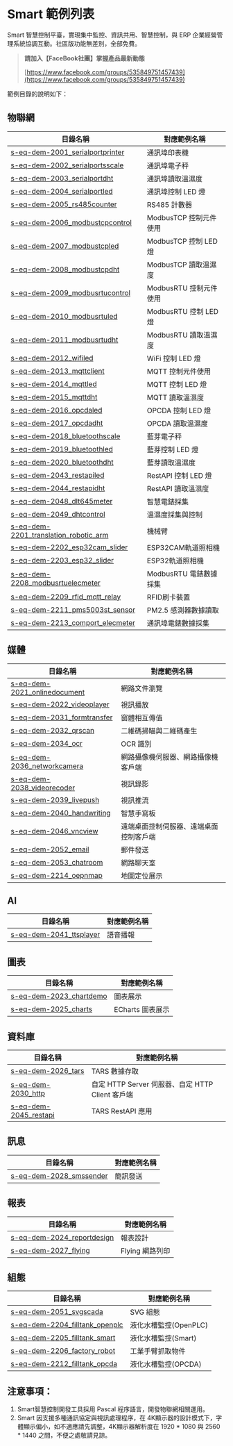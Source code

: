 # Smart 範例列表

Smart 智慧控制平臺，實現集中監控、資訊共用、智慧控制，與 ERP 企業經營管理系統協調互動。社區版功能無差別，全部免費。

> **請加入【FaceBook社團】掌握產品最新動態**
>
>[https://www.facebook.com/groups/535849751457439](https://www.facebook.com/groups/535849751457439)

範例目錄的說明如下：

## 物聯網

|目錄名稱|對應範例名稱|
|-------|------------|
|[s-eq-dem-2001_serialportprinter](iot/s-eq-dem-2001_serialportprinter/)|通訊埠印表機|
|[s-eq-dem-2002_serialportsscale](iot/s-eq-dem-2002_serialportsscale/)|通訊埠電子秤|
|[s-eq-dem-2003_serialportdht](iot/s-eq-dem-2003_serialportdht/)|通訊埠讀取溫濕度|
|[s-eq-dem-2004_serialportled](iot/s-eq-dem-2004_serialportled/)|通訊埠控制 LED 燈|
|[s-eq-dem-2005_rs485counter](iot/s-eq-dem-2005_rs485counter/)|RS485 計數器|
|[s-eq-dem-2006_modbustcpcontrol](iot/s-eq-dem-2006_modbustcpcontrol/)|ModbusTCP 控制元件使用|
|[s-eq-dem-2007_modbustcpled](iot/s-eq-dem-2007_modbustcpled/)|ModbusTCP 控制 LED 燈|
|[s-eq-dem-2008_modbustcpdht](iot/s-eq-dem-2008_modbustcpdht/)| ModbusTCP 讀取溫濕度|
|[s-eq-dem-2009_modbusrtucontrol](iot/s-eq-dem-2009_modbusrtucontrol/)| ModbusRTU 控制元件使用|
|[s-eq-dem-2010_modbusrtuled](iot/s-eq-dem-2010_modbusrtuled/)| ModbusRTU 控制 LED 燈|
|[s-eq-dem-2011_modbusrtudht](iot/s-eq-dem-2011_modbusrtudht/)|ModbusRTU 讀取溫濕度|
|[s-eq-dem-2012_wifiled](iot/s-eq-dem-2012_wifiled/)|WiFi 控制 LED 燈|
|[s-eq-dem-2013_mqttclient](iot/s-eq-dem-2013_mqttclient/)| MQTT 控制元件使用|
|[s-eq-dem-2014_mqttled](iot/s-eq-dem-2014_mqttled/)|MQTT 控制 LED 燈|
|[s-eq-dem-2015_mqttdht](iot/s-eq-dem-2015_mqttdht/)| MQTT 讀取溫濕度|
|[s-eq-dem-2016_opcdaled](iot/s-eq-dem-2016_opcdaled/)| OPCDA 控制 LED 燈|
|[s-eq-dem-2017_opcdadht](iot/s-eq-dem-2017_opcdadht/)| OPCDA 讀取溫濕度|
|[s-eq-dem-2018_bluetoothscale](iot/s-eq-dem-2018_bluetoothscale/)| 藍芽電子秤|
|[s-eq-dem-2019_bluetoothled](iot/s-eq-dem-2019_bluetoothled/)|藍芽控制 LED 燈|
|[s-eq-dem-2020_bluetoothdht](iot/s-eq-dem-2020_bluetoothdht/)| 藍芽讀取溫濕度|
|[s-eq-dem-2043_restapiled](iot/s-eq-dem-2043_restapiled/)|RestAPI 控制 LED 燈|
|[s-eq-dem-2044_restapidht](iot/s-eq-dem-2044_restapidht/)|RestAPI 讀取溫濕度|
|[s-eq-dem-2048_dlt645meter](iot/s-eq-dem-2048_dlt645meter/)|智慧電錶採集|
|[s-eq-dem-2049_dhtcontrol](iot/s-eq-dem-2049_dhtcontrol/)|溫濕度採集與控制|
|[s-eq-dem-2201_translation_robotic_arm](iot/s-eq-dem-2201_translation_robotic_arm/)|機械臂|
|[s-eq-dem-2202_esp32cam_slider](iot/s-eq-dem-2202_esp32cam_slider/)|ESP32CAM軌道照相機|
|[s-eq-dem-2203_esp32_slider](iot/s-eq-dem-2203_esp32_slider/)|ESP32軌道照相機|
|[s-eq-dem-2208_modbusrtuelecmeter](iot/s-eq-dem-2208_modbusrtuelecmeter/)|ModbusRTU 電錶數據採集|
|[s-eq-dem-2209_rfid_mqtt_relay](iot/s-eq-dem-2209_rfid_mqtt_relay/)|RFID刷卡裝置|
|[s-eq-dem-2211_pms5003st_sensor](iot/s-eq-dem-2211_pms5003st_sensor/)|PM2.5 感測器數據讀取|
|[s-eq-dem-2213_comport_elecmeter](iot/s-eq-dem-2213_comport_elecmeter/)|通訊埠電錶數據採集|

## 媒體

|目錄名稱|對應範例名稱|
|-------|------------|
|[s-eq-dem-2021_onlinedocument](media/s-eq-dem-2021_onlinedocument/)| 網路文件瀏覽|
|[s-eq-dem-2022_videoplayer](media/s-eq-dem-2022_videoplayer)|視訊播放|
|[s-eq-dem-2031_formtransfer](media/s-eq-dem-2031_formtransfer/)| 窗體相互傳值|
|[s-eq-dem-2032_qrscan](media/s-eq-dem-2032_qrscan/)|二維碼掃瞄與二維碼產生|
|[s-eq-dem-2034_ocr](meida/s-eq-dem-2034_ocr/)|OCR 識別|
|[s-eq-dem-2036_networkcamera](media/s-eq-dem-2036_networkcamera/)|網路攝像機伺服器、網路攝像機客戶端|
|[s-eq-dem-2038_videorecoder](media/s-eq-dem-2038_videorecoder/)|視訊錄影|
|[s-eq-dem-2039_livepush](media/s-eq-dem-2039_livepush/)|視訊推流|
|[s-eq-dem-2040_handwriting](media/s-eq-dem-2040_handwriting/)|智慧手寫板|
|[s-eq-dem-2046_vncview](media/s-eq-dem-2046_vncview/)| 遠端桌面控制伺服器、遠端桌面控制客戶端|
|[s-eq-dem-2052_email](media/s-eq-dem-2052_email/)|郵件發送|
|[s-eq-dem-2053_chatroom](media/s-eq-dem-2053_chatroom/)|網路聊天室|
|[s-eq-dem-2214_oepnmap](media/s-eq-dem-2214_openmap/)|地圖定位展示|

## AI

|目錄名稱|對應範例名稱|
|-------|------------|
|[s-eq-dem-2041_ttsplayer](ai/s-eq-dem-2041_ttsplayer/)|語音播報|

## 圖表

|目錄名稱|對應範例名稱|
|-------|------------|
|[s-eq-dem-2023_chartdemo](chart/s-eq-dem-2023_chartdemo/)|圖表展示|
|[s-eq-dem-2025_charts](chart/s-eq-dem-2025_charts/)|ECharts 圖表展示|


## 資料庫

|目錄名稱|對應範例名稱|
|-------|------------|
|[s-eq-dem-2026_tars](database/s-eq-dem-2026_tars/)|TARS 數據存取|
|[s-eq-dem-2030_http](database/s-eq-dem-2030_http/)|自定 HTTP Server 伺服器、自定 HTTP Client 客戶端|
|[s-eq-dem-2045_restapi](database/s-eq-dem-2045_restapi/)| TARS RestAPI 應用|


## 訊息

|目錄名稱|對應範例名稱|
|-------|------------|
|[s-eq-dem-2028_smssender](message/s-eq-dem-2028_smssender/)| 簡訊發送|

## 報表

|目錄名稱|對應範例名稱|
|-------|------------|
|[s-eq-dem-2024_reportdesign](report/s-eq-dem-2024_reportdesign/)|報表設計|
|[s-eq-dem-2027_flying](report/s-eq-dem-2027_flying/)|Flying 網路列印|

## 組態

|目錄名稱|對應範例名稱|
|-------|------------|
|[s-eq-dem-2051_svgscada](scada/s-eq-dem-2051_svgscada/)| SVG 組態|
|[s-eq-dem-2204_filltank_openplc](scada/s-eq-dem-2204_filltank_openplc/)|液化水槽監控(OpenPLC)|
|[s-eq-dem-2205_filltank_smart](scada/s-eq-dem-2205_filltank_smart/)|液化水槽監控(Smart)|
|[s-eq-dem-2206_factory_robot](scada/s-eq-dem-2206_factory_robot/)|工業手臂抓取物件|
|[s-eq-dem-2212_filltank_opcda](scada/s-eq-dem-2212_filltank_opcda/)|液化水槽監控(OPCDA)|


## 注意事項：
1. Smart智慧控制開發工具採用 Pascal 程序語言，開發物聯網相關運用。
2. Smart 因支援多種通訊協定與視訊處理程序，在 4K顯示器的設計模式下，字體顯示偏小，如不適應請先調整，4K顯示器解析度在 1920 * 1080 與 2560 * 1440 之間，不便之處敬請見諒。